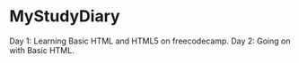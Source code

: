 # MyStudyDiary
Day 1: Learning Basic HTML and HTML5 on freecodecamp.
Day 2: Going on with Basic HTML.
